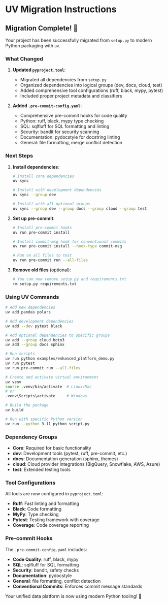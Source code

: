 # UV Migration Instructions

## Migration Complete! 🎉

Your project has been successfully migrated from `setup.py` to modern Python packaging with `uv`.

### What Changed

1. **Updated `pyproject.toml`**:
   - Migrated all dependencies from `setup.py`
   - Organized dependencies into logical groups (dev, docs, cloud, test)
   - Added comprehensive tool configurations (ruff, black, mypy, pytest)
   - Included proper project metadata and classifiers

2. **Added `.pre-commit-config.yaml`**:
   - Comprehensive pre-commit hooks for code quality
   - Python: ruff, black, mypy type checking
   - SQL: sqlfluff for SQL formatting and linting
   - Security: bandit for security scanning
   - Documentation: pydocstyle for docstring linting
   - General: file formatting, merge conflict detection

### Next Steps

1. **Install dependencies**:
   ```bash
   # Install core dependencies
   uv sync
   
   # Install with development dependencies
   uv sync --group dev
   
   # Install with all optional groups
   uv sync --group dev --group docs --group cloud --group test
   ```

2. **Set up pre-commit**:
   ```bash
   # Install pre-commit hooks
   uv run pre-commit install
   
   # Install commit-msg hook for conventional commits
   uv run pre-commit install --hook-type commit-msg
   
   # Run on all files to test
   uv run pre-commit run --all-files
   ```

3. **Remove old files** (optional):
   ```bash
   # You can now remove setup.py and requirements.txt
   rm setup.py requirements.txt
   ```

### Using UV Commands

```bash
# Add new dependencies
uv add pandas polars

# Add development dependencies
uv add --dev pytest black

# Add optional dependencies to specific groups
uv add --group cloud boto3
uv add --group docs sphinx

# Run scripts
uv run python examples/enhanced_platform_demo.py
uv run pytest
uv run pre-commit run --all-files

# Create and activate virtual environment
uv venv
source .venv/bin/activate  # Linux/Mac
# or
.venv\Scripts\activate     # Windows

# Build the package
uv build

# Run with specific Python version
uv run --python 3.11 python script.py
```

### Dependency Groups

- **Core**: Required for basic functionality
- **dev**: Development tools (pytest, ruff, pre-commit, etc.)
- **docs**: Documentation generation (sphinx, themes)
- **cloud**: Cloud provider integrations (BigQuery, Snowflake, AWS, Azure)
- **test**: Extended testing tools

### Tool Configurations

All tools are now configured in `pyproject.toml`:
- **Ruff**: Fast linting and formatting
- **Black**: Code formatting
- **MyPy**: Type checking
- **Pytest**: Testing framework with coverage
- **Coverage**: Code coverage reporting

### Pre-commit Hooks

The `.pre-commit-config.yaml` includes:
- **Code Quality**: ruff, black, mypy
- **SQL**: sqlfluff for SQL formatting
- **Security**: bandit, safety checks
- **Documentation**: pydocstyle
- **General**: file formatting, conflict detection
- **Conventional Commits**: Enforces commit message standards

Your unified data platform is now using modern Python tooling! 🚀